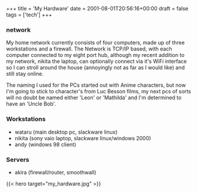 +++
title = 'My Hardware'
date = 2001-08-01T20:56:16+00:00
draft = false
tags = ['tech']
+++

### network

My home network currently consists of four computers, made up of three workstations and a firewall.
The Network is TCP/IP based, with each computer connected to my eight port hub, although my recent addition to my network, nikita the laptop, can optionally connect via it's WiFi interface so I can stroll around the house (annoyingly not as far as I would like) and still stay online.

The naming I used for the PCs started out with Anime characters, but now I'm going to stick to character's from Luc Besson films, my next pcs of sorts will no doubt be named either 'Leon' or 'Mathilda' and I'm determined to have an 'Uncle Bob'.

### Workstations

- wataru (main desktop pc, slackware linux)
- nikita (sony vaio laptop, slackware linux/windows 2000)
- andy (windows 98 client)

### Servers

- akira (firewall/router, smoothwall)

{{< hero target="my_hardware.jpg" >}}
